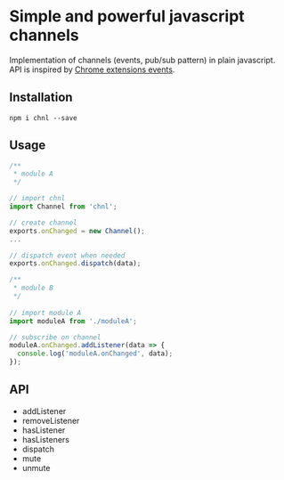 # Simple and powerful javascript channels
Implementation of channels (events, pub/sub pattern) in plain javascript.  
API is inspired by [Chrome extensions events](https://developer.chrome.com/extensions/events#type-Event).

## Installation
```
npm i chnl --save
```

## Usage
```js
/**
 * module A
 */

// import chnl
import Channel from 'chnl';

// create channel
exports.onChanged = new Channel();
...

// dispatch event when needed
exports.onChanged.dispatch(data);

/**
 * module B
 */
 
// import module A 
import moduleA from './moduleA';

// subscribe on channel
moduleA.onChanged.addListener(data => {
  console.log('moduleA.onChanged', data);
});

```

## API
* addListener
* removeListener
* hasListener
* hasListeners
* dispatch
* mute
* unmute
